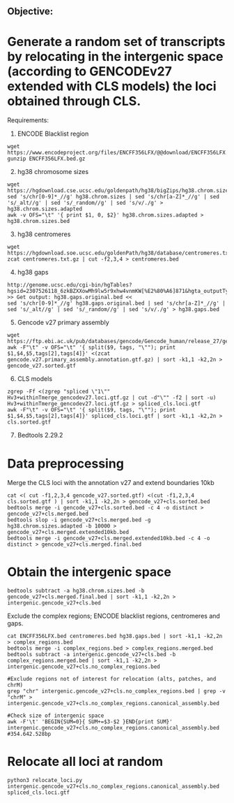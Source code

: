 ## Objective: 
# Generate a random set of transcripts by relocating in the intergenic space (according to GENCODEv27 extended with CLS models) the loci obtained through CLS. 

Requirements:

1. ENCODE Blacklist region
```
wget https://www.encodeproject.org/files/ENCFF356LFX/@@download/ENCFF356LFX.bed.gz 
gunzip ENCFF356LFX.bed.gz 
```

2. hg38 chromosome sizes
```
wget https://hgdownload.cse.ucsc.edu/goldenpath/hg38/bigZips/hg38.chrom.sizes
sed 's/chr[0-9]*_//g' hg38.chrom.sizes | sed 's/chr[a-Z]*_//g' | sed 's/_alt//g' | sed 's/_random//g' | sed 's/v/./g' > hg38.chrom.sizes.adapted 
awk -v OFS="\t" '{ print $1, 0, $2}' hg38.chrom.sizes.adapted > hg38.chrom.sizes.bed
```

3. hg38 centromeres
```
wget https://hgdownload.soe.ucsc.edu/goldenPath/hg38/database/centromeres.txt.gz
zcat centromeres.txt.gz | cut -f2,3,4 > centromeres.bed
```

4. hg38 gaps
```
http://genome.ucsc.edu/cgi-bin/hgTables?hgsid=2307526118_6zkBZXXowMh9lw5r9xhw4vnmKW[%E2%80%A6]871&hgta_outputType=bed&hgta_outFileName=hg38.gaps.bed 
>> Get output: hg38.gaps.original.bed << 
sed 's/chr[0-9]*_//g' hg38.gaps.original.bed | sed 's/chr[a-Z]*_//g' | sed 's/_alt//g' | sed 's/_random//g' | sed 's/v/./g' > hg38.gaps.bed 
```

5. Gencode v27 primary assembly
```
wget https://ftp.ebi.ac.uk/pub/databases/gencode/Gencode_human/release_27/gencode.v27.primary_assembly.annotation.gtf.gz
awk -F"\t" -v OFS="\t" '{ split($9, tags, "\""); print $1,$4,$5,tags[2],tags[4]}' <(zcat gencode.v27.primary_assembly.annotation.gtf.gz) | sort -k1,1 -k2,2n > gencode_v27.sorted.gtf 
```

6. CLS models
```
zgrep -Ff <(zgrep "spliced \"1\"" Hv3+withinTmerge_gencodev27.loci.gtf.gz | cut -d"\"" -f2 | sort -u) Hv3+withinTmerge_gencodev27.loci.gtf.gz > spliced_cls.loci.gtf
awk -F"\t" -v OFS="\t" '{ split($9, tags, "\""); print $1,$4,$5,tags[2],tags[4]}' spliced_cls.loci.gtf | sort -k1,1 -k2,2n > cls.sorted.gtf
```

7. Bedtools 2.29.2



# Data preprocessing

Merge the CLS loci with the annotation v27 and extend boundaries 10kb
```
cat <( cut -f1,2,3,4 gencode_v27.sorted.gtf) <(cut -f1,2,3,4 cls.sorted.gtf ) | sort -k1,1 -k2,2n > gencode_v27+cls.sorted.bed  
bedtools merge -i gencode_v27+cls.sorted.bed -c 4 -o distinct > gencode_v27+cls.merged.bed
bedtools slop -i gencode_v27+cls.merged.bed -g hg38.chrom.sizes.adapted -b 10000 > gencode_v27+cls.merged.extended10kb.bed
bedtools merge -i gencode_v27+cls.merged.extended10kb.bed -c 4 -o distinct > gencode_v27+cls.merged.final.bed  
``` 

# Obtain the intergenic space
```
bedtools subtract -a hg38.chrom.sizes.bed -b gencode_v27+cls.merged.final.bed | sort -k1,1 -k2,2n > intergenic.gencode_v27+cls.bed
```

Exclude the complex regions; ENCODE blacklist regions, centromeres and gaps.
```
cat ENCFF356LFX.bed centromeres.bed hg38.gaps.bed | sort -k1,1 -k2,2n > complex_regions.bed 
bedtools merge -i complex_regions.bed > complex_regions.merged.bed
bedtools subtract -a intergenic.gencode_v27+cls.bed -b complex_regions.merged.bed | sort -k1,1 -k2,2n > intergenic.gencode_v27+cls.no_complex_regions.bed

#Exclude regions not of interest for relocation (alts, patches, and chrM)
grep "chr" intergenic.gencode_v27+cls.no_complex_regions.bed | grep -v "chrM" > intergenic.gencode_v27+cls.no_complex_regions.canonical_assembly.bed

#Check size of intergenic space
awk -F'\t' 'BEGIN{SUM=0}{ SUM+=$3-$2 }END{print SUM}' intergenic.gencode_v27+cls.no_complex_regions.canonical_assembly.bed
#354.642.528bp 
```
 
# Relocate all loci at random  
```
python3 relocate_loci.py intergenic.gencode_v27+cls.no_complex_regions.canonical_assembly.bed spliced_cls.loci.gtf
```
